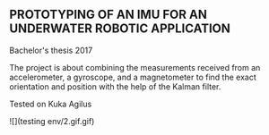 ## PROTOTYPING OF AN IMU FOR AN UNDERWATER ROBOTIC APPLICATION
Bachelor's thesis 2017

The project is about combining the measurements received from an accelerometer, a gyroscope, and a magnetometer to find the exact orientation and position with the help of the Kalman filter.

Tested on Kuka Agilus

![](testing env/2.gif.gif)
